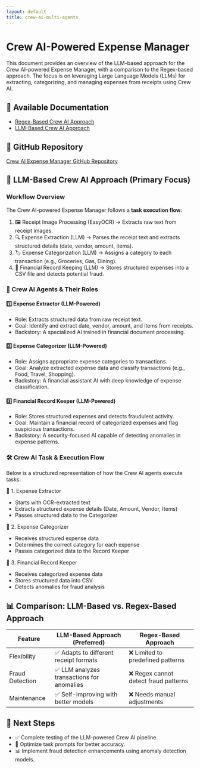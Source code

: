 ```yaml
---
layout: default  
title: crew-ai-multi-agents
---
```


# Crew AI-Powered Expense Manager

This document provides an overview of the LLM-based approach for the Crew AI-powered Expense Manager, with a comparison to the Regex-based approach. The focus is on leveraging Large Language Models (LLMs) for extracting, categorizing, and managing expenses from receipts using Crew AI.

## 📂 Available Documentation

- <a href="https://github.com/PrabuAppDev/agentic-crew-ai/blob/main/md/ocr-regex/crew-openai-receipt-organizer-ocr-regex.md" target="_blank">Regex-Based Crew AI Approach</a>
- <a href="https://github.com/PrabuAppDev/agentic-crew-ai/blob/main/md/ocr-crewai-llm/crew-openai-receipt-organizer-llm.md" target="_blank">LLM-Based Crew AI Approach</a>

## 🔗 GitHub Repository

<a href="https://github.com/PrabuAppDev/agentic-crew-ai" target="_blank">Crew AI Expense Manager GitHub Repository</a>


## 🔹 LLM-Based Crew AI Approach (Primary Focus)

### **Workflow Overview**

The Crew AI-powered Expense Manager follows a **task execution flow**:

1. 🖼 Receipt Image Processing (EasyOCR) → Extracts raw text from receipt images.
2. 🔍 Expense Extraction (LLM) → Parses the receipt text and extracts structured details (date, vendor, amount, items).
3. 🏷 Expense Categorization (LLM) → Assigns a category to each transaction (e.g., Groceries, Gas, Dining).
4. 💾 Financial Record Keeping (LLM) → Stores structured expenses into a CSV file and detects potential fraud.

### **👥 Crew AI Agents & Their Roles**

#### 1️⃣ Expense Extractor (LLM-Powered)

- Role: Extracts structured data from raw receipt text.
- Goal: Identify and extract date, vendor, amount, and items from receipts.
- Backstory: A specialized AI trained in financial document processing.

#### 2️⃣ Expense Categorizer (LLM-Powered)

- Role: Assigns appropriate expense categories to transactions.
- Goal: Analyze extracted expense data and classify transactions (e.g., Food, Travel, Shopping).
- Backstory: A financial assistant AI with deep knowledge of expense classification.

#### 3️⃣ Financial Record Keeper (LLM-Powered)

- Role: Stores structured expenses and detects fraudulent activity.
- Goal: Maintain a financial record of categorized expenses and flag suspicious transactions.
- Backstory: A security-focused AI capable of detecting anomalies in expense patterns.

### **🛠 Crew AI Task & Execution Flow**

Below is a structured representation of how the Crew AI agents execute tasks:

📌 1. Expense Extractor
   -  Starts with OCR-extracted text
   -  Extracts structured expense details (Date, Amount, Vendor, Items)
   -  Passes structured data to the Categorizer

📌 2. Expense Categorizer
   -  Receives structured expense data
   -  Determines the correct category for each expense
   -  Passes categorized data to the Record Keeper

📌 3. Financial Record Keeper
   -  Receives categorized expense data
   -  Stores structured data into CSV
   -  Detects anomalies for fraud analysis

## 📊 **Comparison: LLM-Based vs. Regex-Based Approach**

| Feature             | LLM-Based Approach (Preferred)                  | Regex-Based Approach                 |
| ------------------- | ----------------------------------------------- | ------------------------------------ |
| Flexibility     | ✅ Adapts to different receipt formats           | ❌ Limited to predefined patterns     |
| Fraud Detection | ✅ LLM analyzes transactions for anomalies       | ❌ Regex cannot detect fraud patterns |
| Maintenance     | ✅ Self-improving with better models             | ❌ Needs manual adjustments           |

## **📜 Next Steps**

- ✅ Complete testing of the LLM-powered Crew AI pipeline.
- 🚀 Optimize task prompts for better accuracy.
- 📊 Implement fraud detection enhancements using anomaly detection models.
